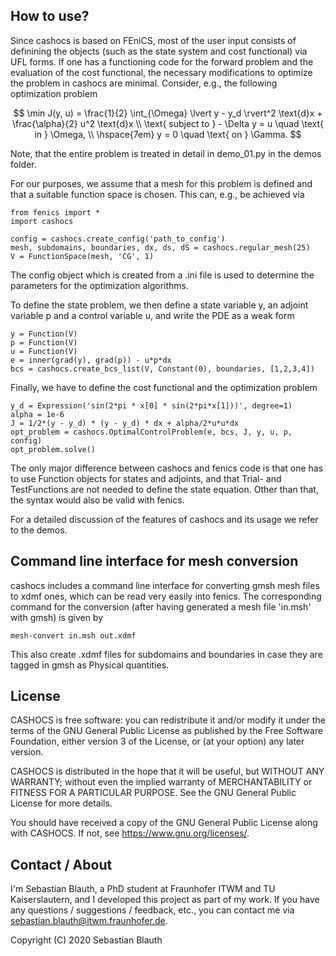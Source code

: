 How to use?
-----------

Since cashocs is based on FEniCS, most of the user input consists of definining
the objects (such as the state system and cost functional) via UFL forms. If one
has a functioning code for the forward problem and the evaluation of the cost
functional, the necessary modifications to optimize the problem in cashocs
are minimal. Consider, e.g., the following optimization problem

$$ \min J(y, u) = \frac{1}{2} \int_{\Omega} \lvert y - y_d \rvert^2 \text{d}x + \frac{\alpha}{2} u^2 \text{d}x \\
\text{ subject to } - \Delta y = u \quad \text{ in } \Omega, \\
\hspace{7em} y = 0 \quad \text{ on } \Gamma.
$$

Note, that the entire problem is treated in detail in demo_01.py in the demos folder.

For our purposes, we assume that a mesh for this problem is defined and that a
suitable function space is chosen. This can, e.g., be achieved via

    from fenics import *
    import cashocs

    config = cashocs.create_config('path_to_config')
    mesh, subdomains, boundaries, dx, ds, dS = cashocs.regular_mesh(25)
    V = FunctionSpace(mesh, 'CG', 1)

The config object which is created from a .ini file is used to determine the
parameters for the optimization algorithms.

To define the state problem, we then define a state variable y, an adjoint variable
p and a control variable u, and write the PDE as a weak form

    y = Function(V)
    p = Function(V)
    u = Function(V)
    e = inner(grad(y), grad(p)) - u*p*dx
    bcs = cashocs.create_bcs_list(V, Constant(0), boundaries, [1,2,3,4])

Finally, we have to define the cost functional and the optimization problem

    y_d = Expression('sin(2*pi * x[0] * sin(2*pi*x[1]))', degree=1)
    alpha = 1e-6
    J = 1/2*(y - y_d) * (y - y_d) * dx + alpha/2*u*u*dx
    opt_problem = cashocs.OptimalControlProblem(e, bcs, J, y, u, p, config)
    opt_problem.solve()

The only major difference between cashocs and fenics code is that one has to
use Function objects for states and adjoints, and that Trial- and TestFunctions
are not needed to define the state equation. Other than that, the syntax would
also be valid with fenics.

For a detailed discussion of the features of cashocs and its usage we refer to the demos.


Command line interface for mesh conversion
------------------------------------------

cashocs includes a command line interface for converting gmsh mesh files to
xdmf ones, which can be read very easily into fenics. The corresponding command
for the conversion (after having generated a mesh file 'in.msh' with gmsh)
is given by

    mesh-convert in.msh out.xdmf

This also create .xdmf files for subdomains and boundaries in case they are tagged
in gmsh as Physical quantities.


License
-------

CASHOCS is free software: you can redistribute it and/or modify
it under the terms of the GNU General Public License as published by
the Free Software Foundation, either version 3 of the License, or
(at your option) any later version.

CASHOCS is distributed in the hope that it will be useful,
but WITHOUT ANY WARRANTY; without even the implied warranty of
MERCHANTABILITY or FITNESS FOR A PARTICULAR PURPOSE.  See the
GNU General Public License for more details.

You should have received a copy of the GNU General Public License
along with CASHOCS.  If not, see <https://www.gnu.org/licenses/>.


Contact / About
---------------

I'm Sebastian Blauth, a PhD student at Fraunhofer ITWM and TU Kaiserslautern,
and I developed this project as part of my work. If you have any questions /
suggestions / feedback, etc., you can contact me via
[sebastian.blauth@itwm.fraunhofer.de](mailto:sebastian.blauth@itwm.fraunhofer.de).



Copyright (C) 2020 Sebastian Blauth
